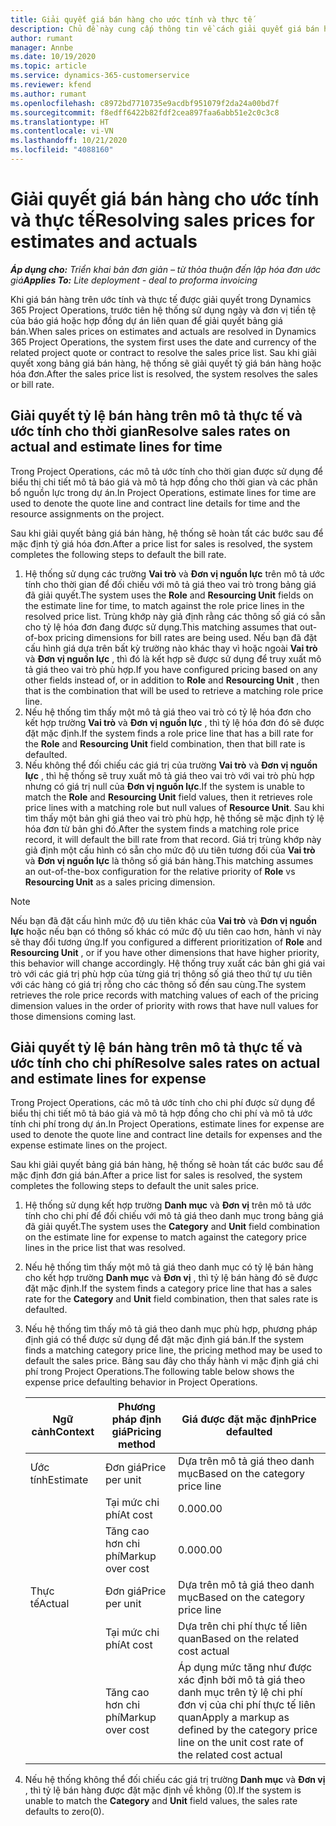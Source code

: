 ```yaml
---
title: Giải quyết giá bán hàng cho ước tính và thực tế
description: Chủ đề này cung cấp thông tin về cách giải quyết giá bán hàng cho các ước tính và thực tế.
author: rumant
manager: Annbe
ms.date: 10/19/2020
ms.topic: article
ms.service: dynamics-365-customerservice
ms.reviewer: kfend
ms.author: rumant
ms.openlocfilehash: c8972bd7710735e9acdbf951079f2da24a00bd7f
ms.sourcegitcommit: f8edff6422b82fdf2cea897faa6abb51e2c0c3c8
ms.translationtype: HT
ms.contentlocale: vi-VN
ms.lasthandoff: 10/21/2020
ms.locfileid: "4088160"
---
```

# <a name="resolving-sales-prices-for-estimates-and-actuals"></a><span data-ttu-id="69fd2-103">Giải quyết giá bán hàng cho ước tính và thực tế</span><span class="sxs-lookup"><span data-stu-id="69fd2-103">Resolving sales prices for estimates and actuals</span></span>

<span data-ttu-id="69fd2-104">_**Áp dụng cho:** Triển khai bản đơn giản – từ thỏa thuận đến lập hóa đơn ước giá_</span><span class="sxs-lookup"><span data-stu-id="69fd2-104">_**Applies To:** Lite deployment - deal to proforma invoicing_</span></span>

<span data-ttu-id="69fd2-105">Khi giá bán hàng trên ước tính và thực tế được giải quyết trong Dynamics 365 Project Operations, trước tiên hệ thống sử dụng ngày và đơn vị tiền tệ của báo giá hoặc hợp đồng dự án liên quan để giải quyết bảng giá bán.</span><span class="sxs-lookup"><span data-stu-id="69fd2-105">When sales prices on estimates and actuals are resolved in Dynamics 365 Project Operations, the system first uses the date and currency of the related project quote or contract to resolve the sales price list.</span></span> <span data-ttu-id="69fd2-106">Sau khi giải quyết xong bảng giá bán hàng, hệ thống sẽ giải quyết tỷ giá bán hàng hoặc hóa đơn.</span><span class="sxs-lookup"><span data-stu-id="69fd2-106">After the sales price list is resolved, the system resolves the sales or bill rate.</span></span>

## <a name="resolve-sales-rates-on-actual-and-estimate-lines-for-time"></a><span data-ttu-id="69fd2-107">Giải quyết tỷ lệ bán hàng trên mô tả thực tế và ước tính cho thời gian</span><span class="sxs-lookup"><span data-stu-id="69fd2-107">Resolve sales rates on actual and estimate lines for time</span></span>

<span data-ttu-id="69fd2-108">Trong Project Operations, các mô tả ước tính cho thời gian được sử dụng để biểu thị chi tiết mô tả báo giá và mô tả hợp đồng cho thời gian và các phân bổ nguồn lực trong dự án.</span><span class="sxs-lookup"><span data-stu-id="69fd2-108">In Project Operations, estimate lines for time are used to denote the quote line and contract line details for time and the resource assignments on the project.</span></span>

<span data-ttu-id="69fd2-109">Sau khi giải quyết bảng giá bán hàng, hệ thống sẽ hoàn tất các bước sau để mặc định tỷ giá hóa đơn.</span><span class="sxs-lookup"><span data-stu-id="69fd2-109">After a price list for sales is resolved, the system completes the following steps to default the bill rate.</span></span>

1. <span data-ttu-id="69fd2-110">Hệ thống sử dụng các trường **Vai trò** và **Đơn vị nguồn lực** trên mô tả ước tính cho thời gian để đối chiếu với mô tả giá theo vai trò trong bảng giá đã giải quyết.</span><span class="sxs-lookup"><span data-stu-id="69fd2-110">The system uses the **Role** and **Resourcing Unit** fields on the estimate line for time, to match against the role price lines in the resolved price list.</span></span> <span data-ttu-id="69fd2-111">Trùng khớp này giả định rằng các thông số giá có sẵn cho tỷ lệ hóa đơn đang được sử dụng.</span><span class="sxs-lookup"><span data-stu-id="69fd2-111">This matching assumes that out-of-box pricing dimensions for bill rates are being used.</span></span> <span data-ttu-id="69fd2-112">Nếu bạn đã đặt cấu hình giá dựa trên bất kỳ trường nào khác thay vì hoặc ngoài **Vai trò** và **Đơn vị nguồn lực** , thì đó là kết hợp sẽ được sử dụng để truy xuất mô tả giá theo vai trò phù hợp.</span><span class="sxs-lookup"><span data-stu-id="69fd2-112">If you have configured pricing based on any other fields instead of, or in addition to **Role** and **Resourcing Unit** , then that is the combination that will be used to retrieve a matching role price line.</span></span>
2. <span data-ttu-id="69fd2-113">Nếu hệ thống tìm thấy một mô tả giá theo vai trò có tỷ lệ hóa đơn cho kết hợp trường **Vai trò** và **Đơn vị nguồn lực** , thì tỷ lệ hóa đơn đó sẽ được đặt mặc định.</span><span class="sxs-lookup"><span data-stu-id="69fd2-113">If the system finds a role price line that has a bill rate for the **Role** and **Resourcing Unit** field combination, then that bill rate is defaulted.</span></span>
3. <span data-ttu-id="69fd2-114">Nếu không thể đối chiếu các giá trị của trường **Vai trò** và **Đơn vị nguồn lực** , thì hệ thống sẽ truy xuất mô tả giá theo vai trò với vai trò phù hợp nhưng có giá trị null của **Đơn vị nguồn lực**.</span><span class="sxs-lookup"><span data-stu-id="69fd2-114">If the system is unable to match the **Role** and **Resourcing Unit** field values, then it retrieves role price lines with a matching role but null values of **Resource Unit**.</span></span> <span data-ttu-id="69fd2-115">Sau khi tìm thấy một bản ghi giá theo vai trò phù hợp, hệ thống sẽ mặc định tỷ lệ hóa đơn từ bản ghi đó.</span><span class="sxs-lookup"><span data-stu-id="69fd2-115">After the system finds a matching role price record, it will default the bill rate from that record.</span></span> <span data-ttu-id="69fd2-116">Giá trị trùng khớp này giả định một cấu hình có sẵn cho mức độ ưu tiên tương đối của **Vai trò** và **Đơn vị nguồn lực** là thông số giá bán hàng.</span><span class="sxs-lookup"><span data-stu-id="69fd2-116">This matching assumes an out-of-the-box configuration for the relative priority of **Role** vs **Resourcing Unit** as a sales pricing dimension.</span></span>

> [!NOTE]
> <span data-ttu-id="69fd2-117">Nếu bạn đã đặt cấu hình mức độ ưu tiên khác của **Vai trò** và **Đơn vị nguồn lực** hoặc nếu bạn có thông số khác có mức độ ưu tiên cao hơn, hành vi này sẽ thay đổi tương ứng.</span><span class="sxs-lookup"><span data-stu-id="69fd2-117">If you configured a different prioritization of **Role** and **Resourcing Unit** , or if you have other dimensions that have higher priority, this behavior will change accordingly.</span></span> <span data-ttu-id="69fd2-118">Hệ thống truy xuất các bản ghi giá vai trò với các giá trị phù hợp của từng giá trị thông số giá theo thứ tự ưu tiên với các hàng có giá trị rỗng cho các thông số đến sau cùng.</span><span class="sxs-lookup"><span data-stu-id="69fd2-118">The system retrieves the role price records with matching values of each of the pricing dimension values in the order of priority with rows that have null values for those dimensions coming last.</span></span>

## <a name="resolve-sales-rates-on-actual-and-estimate-lines-for-expense"></a><span data-ttu-id="69fd2-119">Giải quyết tỷ lệ bán hàng trên mô tả thực tế và ước tính cho chi phí</span><span class="sxs-lookup"><span data-stu-id="69fd2-119">Resolve sales rates on actual and estimate lines for expense</span></span>

<span data-ttu-id="69fd2-120">Trong Project Operations, các mô tả ước tính cho chi phí được sử dụng để biểu thị chi tiết mô tả báo giá và mô tả hợp đồng cho chi phí và mô tả ước tính chi phí trong dự án.</span><span class="sxs-lookup"><span data-stu-id="69fd2-120">In Project Operations, estimate lines for expense are used to denote the quote line and contract line details for expenses and the expense estimate lines on the project.</span></span>

<span data-ttu-id="69fd2-121">Sau khi giải quyết bảng giá bán hàng, hệ thống sẽ hoàn tất các bước sau để mặc định đơn giá bán.</span><span class="sxs-lookup"><span data-stu-id="69fd2-121">After a price list for sales is resolved, the system completes the following steps to default the unit sales price.</span></span>

1. <span data-ttu-id="69fd2-122">Hệ thống sử dụng kết hợp trường **Danh mục** và **Đơn vị** trên mô tả ước tính cho chi phí để đối chiếu với mô tả giá theo danh mục trong bảng giá đã giải quyết.</span><span class="sxs-lookup"><span data-stu-id="69fd2-122">The system uses the **Category** and **Unit** field combination on the estimate line for expense to match against the category price lines in the price list that was resolved.</span></span>
2. <span data-ttu-id="69fd2-123">Nếu hệ thống tìm thấy một mô tả giá theo danh mục có tỷ lệ bán hàng cho kết hợp trường **Danh mục** và **Đơn vị** , thì tỷ lệ bán hàng đó sẽ được đặt mặc định.</span><span class="sxs-lookup"><span data-stu-id="69fd2-123">If the system finds a category price line that has a sales rate for the **Category** and **Unit** field combination, then that sales rate is defaulted.</span></span>
3. <span data-ttu-id="69fd2-124">Nếu hệ thống tìm thấy mô tả giá theo danh mục phù hợp, phương pháp định giá có thể được sử dụng để đặt mặc định giá bán.</span><span class="sxs-lookup"><span data-stu-id="69fd2-124">If the system finds a matching category price line, the pricing method may be used to default the sales price.</span></span> <span data-ttu-id="69fd2-125">Bảng sau đây cho thấy hành vi mặc định giá chi phí trong Project Operations.</span><span class="sxs-lookup"><span data-stu-id="69fd2-125">The following table below shows the expense price defaulting behavior in Project Operations.</span></span>

    | <span data-ttu-id="69fd2-126">Ngữ cảnh</span><span class="sxs-lookup"><span data-stu-id="69fd2-126">Context</span></span> | <span data-ttu-id="69fd2-127">Phương pháp định giá</span><span class="sxs-lookup"><span data-stu-id="69fd2-127">Pricing method</span></span> | <span data-ttu-id="69fd2-128">Giá được đặt mặc định</span><span class="sxs-lookup"><span data-stu-id="69fd2-128">Price defaulted</span></span> |
    | --- | --- | --- |
    | <span data-ttu-id="69fd2-129">Ước tính</span><span class="sxs-lookup"><span data-stu-id="69fd2-129">Estimate</span></span> | <span data-ttu-id="69fd2-130">Đơn giá</span><span class="sxs-lookup"><span data-stu-id="69fd2-130">Price per unit</span></span> | <span data-ttu-id="69fd2-131">Dựa trên mô tả giá theo danh mục</span><span class="sxs-lookup"><span data-stu-id="69fd2-131">Based on the category price line</span></span> |
    | &nbsp; | <span data-ttu-id="69fd2-132">Tại mức chi phí</span><span class="sxs-lookup"><span data-stu-id="69fd2-132">At cost</span></span> | <span data-ttu-id="69fd2-133">0.00</span><span class="sxs-lookup"><span data-stu-id="69fd2-133">0.00</span></span> |
    | &nbsp; | <span data-ttu-id="69fd2-134">Tăng cao hơn chi phí</span><span class="sxs-lookup"><span data-stu-id="69fd2-134">Markup over cost</span></span> | <span data-ttu-id="69fd2-135">0.00</span><span class="sxs-lookup"><span data-stu-id="69fd2-135">0.00</span></span> |
    | <span data-ttu-id="69fd2-136">Thực tế</span><span class="sxs-lookup"><span data-stu-id="69fd2-136">Actual</span></span> | <span data-ttu-id="69fd2-137">Đơn giá</span><span class="sxs-lookup"><span data-stu-id="69fd2-137">Price per unit</span></span> | <span data-ttu-id="69fd2-138">Dựa trên mô tả giá theo danh mục</span><span class="sxs-lookup"><span data-stu-id="69fd2-138">Based on the category price line</span></span> |
    | &nbsp; | <span data-ttu-id="69fd2-139">Tại mức chi phí</span><span class="sxs-lookup"><span data-stu-id="69fd2-139">At cost</span></span> | <span data-ttu-id="69fd2-140">Dựa trên chi phí thực tế liên quan</span><span class="sxs-lookup"><span data-stu-id="69fd2-140">Based on the related cost actual</span></span> |
    | &nbsp; | <span data-ttu-id="69fd2-141">Tăng cao hơn chi phí</span><span class="sxs-lookup"><span data-stu-id="69fd2-141">Markup over cost</span></span> | <span data-ttu-id="69fd2-142">Áp dụng mức tăng như được xác định bởi mô tả giá theo danh mục trên tỷ lệ chi phí đơn vị của chi phí thực tế liên quan</span><span class="sxs-lookup"><span data-stu-id="69fd2-142">Apply a markup as defined by the category price line on the unit cost rate of the related cost actual</span></span> |

4. <span data-ttu-id="69fd2-143">Nếu hệ thống không thể đối chiếu các giá trị trường **Danh mục** và **Đơn vị** , thì tỷ lệ bán hàng được đặt mặc định về không (0).</span><span class="sxs-lookup"><span data-stu-id="69fd2-143">If the system is unable to match the **Category** and **Unit** field values, the sales rate defaults to zero(0).</span></span>
